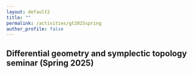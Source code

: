 ```yaml
---
layout: default2
title: ""
permalink: /activities/gt2025spring
author_profile: false
---
```


## Differential geometry and symplectic topology seminar (Spring 2025)
